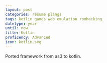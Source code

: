 ```yaml
---
layout: post
categories: resume plangs
tags: kotlin games web emulation romhacking
datetype: year
until: now
title: Kotlin
proficency: Advanced
icon: kotlin.svg
---
```


Ported framework from as3 to kotlin.
